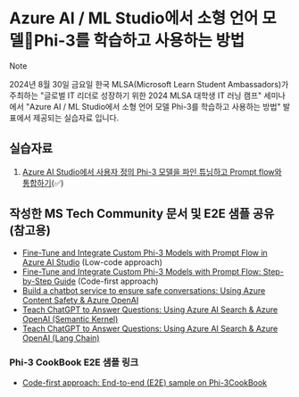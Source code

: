 # Azure AI / ML Studio에서 소형 언어 모델Phi-3를 학습하고 사용하는 방법

> [!NOTE]
> 2024년 8월 30일 금요일 한국 MLSA(Microsoft Learn Student Ambassadors)가 주최하는 "글로벌 IT 리더로 성장하기 위한 2024 MLSA 대학생 IT 러닝 캠프" 세미나에서 "Azure AI / ML Studio에서 소형 언어 모델 Phi-3를 학습하고 사용하는 방법" 발표에서 제공되는 실습자료 입니다.
>

## 실습자료

1. [Azure AI Studio에서 사용자 정의 Phi-3 모델을 파인 튜닝하고 Prompt flow와 통합하기](./md/E2E_Phi-3-FineTuning_PromptFlow_Integration_AIstudio_kr.md)(✅)

## 작성한 MS Tech Community 문서 및 E2E 샘플 공유 (참고용)

- [Fine-Tune and Integrate Custom Phi-3 Models with Prompt Flow in Azure AI Studio](https://techcommunity.microsoft.com/t5/educator-developer-blog/fine-tune-and-integrate-custom-phi-3-models-with-prompt-flow-in/ba-p/4191726?wt.mc_id=studentamb_279723) (Low-code approach)
- [Fine-Tune and Integrate Custom Phi-3 Models with Prompt Flow: Step-by-Step Guide](https://techcommunity.microsoft.com/t5/educator-developer-blog/fine-tune-and-integrate-custom-phi-3-models-with-prompt-flow/ba-p/4178612?wt.mc_id=studentamb_279723) (Code-first approach)
- [Build a chatbot service to ensure safe conversations: Using Azure Content Safety & Azure OpenAI](https://techcommunity.microsoft.com/t5/educator-developer-blog/build-a-chatbot-service-to-ensure-safe-conversations-using-azure/ba-p/4143628?wt.mc_id=studentamb_279723)
- [Teach ChatGPT to Answer Questions: Using Azure AI Search & Azure OpenAI (Semantic Kernel)](https://techcommunity.microsoft.com/t5/educator-developer-blog/teach-chatgpt-to-answer-questions-using-azure-ai-search-amp/ba-p/3985395?wt.mc_id=studentamb_279723)
- [Teach ChatGPT to Answer Questions: Using Azure AI Search & Azure OpenAI (Lang Chain)](https://techcommunity.microsoft.com/t5/educator-developer-blog/teach-chatgpt-to-answer-questions-using-azure-ai-search-amp/ba-p/3969713?wt.mc_id=studentamb_279723)

### Phi-3 CookBook E2E 샘플 링크

- [Code-first approach: End-to-end (E2E) sample on Phi-3CookBook](https://github.com/microsoft/Phi-3CookBook/blob/main/md/06.E2ESamples/E2E_Phi-3-FineTuning_PromptFlow_Integration.md?wt.mc_id=studentamb_279723)